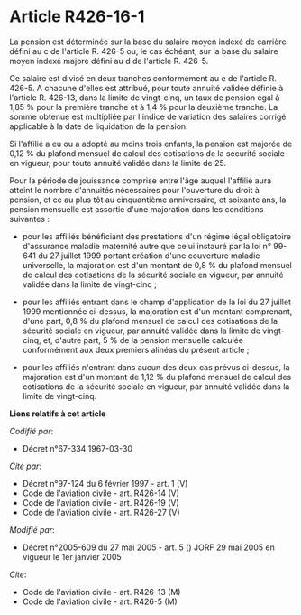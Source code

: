 # Article R426-16-1

La pension est déterminée sur la base du salaire moyen indexé de carrière défini au c de l'article R. 426-5 ou, le cas
échéant, sur la base du salaire moyen indexé majoré défini au d de l'article R. 426-5.

Ce salaire est divisé en deux tranches conformément au e de l'article R. 426-5. A chacune d'elles est attribué, pour toute
annuité validée définie à l'article R. 426-13, dans la limite de vingt-cinq, un taux de pension égal à 1,85 % pour la
première tranche et à 1,4 % pour la deuxième tranche. La somme obtenue est multipliée par l'indice de variation des salaires
corrigé applicable  à la date de liquidation de la pension.

Si l'affilié a eu ou a adopté au moins trois enfants, la pension est majorée de 0,12 % du plafond mensuel de calcul des
cotisations de la sécurité sociale en vigueur, pour toute annuité validée dans la limite de 25.

Pour la période de jouissance comprise entre l'âge auquel l'affilié aura atteint le nombre d'annuités nécessaires pour
l'ouverture du droit à pension, et ce au plus tôt au cinquantième anniversaire, et soixante ans, la pension mensuelle est
assortie d'une majoration dans les conditions suivantes :

- pour les affiliés bénéficiant des prestations d'un régime légal obligatoire d'assurance maladie maternité autre que celui
instauré par la loi n° 99-641 du 27 juillet 1999 portant création d'une couverture maladie universelle, la majoration est
d'un montant de 0,8 % du plafond mensuel de calcul des cotisations de la sécurité sociale en vigueur, par annuité validée
dans la limite de vingt-cinq ;

- pour les affiliés entrant dans le champ d'application de la loi du 27 juillet 1999 mentionnée ci-dessus, la majoration est
d'un montant comprenant, d'une part, 0,8 % du plafond mensuel de calcul des cotisations de la sécurité sociale en vigueur,
par annuité validée dans la limite de vingt-cinq, et, d'autre part, 5 % de la pension mensuelle calculée conformément aux
deux premiers alinéas du présent article ;

- pour les affiliés n'entrant dans aucun des deux cas prévus ci-dessus, la majoration est d'un montant de 1,12 % du plafond
mensuel de calcul des cotisations de la sécurité sociale en vigueur, par annuité validée dans la limite de vingt-cinq.

**Liens relatifs à cet article**

_Codifié par_:

  - Décret n°67-334 1967-03-30

_Cité par_:

  - Décret n°97-124 du 6 février 1997 - art. 1 (V)
  - Code de l'aviation civile - art. R426-14 (V)
  - Code de l'aviation civile - art. R426-19 (V)
  - Code de l'aviation civile - art. R426-27 (V)

_Modifié par_:

  - Décret n°2005-609 du 27 mai 2005 - art. 5 () JORF 29 mai 2005 en vigueur le 1er janvier 2005

_Cite_:

  - Code de l'aviation civile - art. R426-13 (M)
  - Code de l'aviation civile - art. R426-5 (M)
